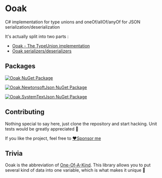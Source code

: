 # Ooak
C# implementation for type unions and oneOf/allOf/anyOf for JSON serialization/deserialization

It's actually split into two parts :

- [Ooak - The TypeUnion implementation](Documentation/ooak.md)
- [Ooak serializers/deserializers](Documentation/serializers.md)

## Packages

[![Ooak NuGet Package](https://img.shields.io/nuget/v/Ooak?label=Ooak&style=plastic)](https://www.nuget.org/packages/Ooak/)


[![Ooak.NewtonsoftJson NuGet Package](https://img.shields.io/nuget/v/Ooak.NewtonsoftJson?label=Ooak.NewtonsoftJson&style=plastic)](https://www.nuget.org/packages/Ooak.NewtonsoftJson/)

[![Ooak.SystemTextJson NuGet Package](https://img.shields.io/nuget/v/Ooak.SystemTextJson?label=Ooak.SystemTextJson&style=plastic)](https://www.nuget.org/packages/Ooak.SystemTextJson/)

## Contributing

Nothing special to say here, just clone the repository and start hacking. Unit tests would be greatly appreciated 🙂

If you like the project, feel free to [❤Sponsor me](https://github.com/sponsors/jeremyVignelles)

## Trivia

Ooak is the abbreviation of [One-Of-A-Kind](https://dictionary.cambridge.org/dictionary/english/one-of-a-kind). This library allows you to put several kind of data into one variable, which is what makes it unique 🙂
